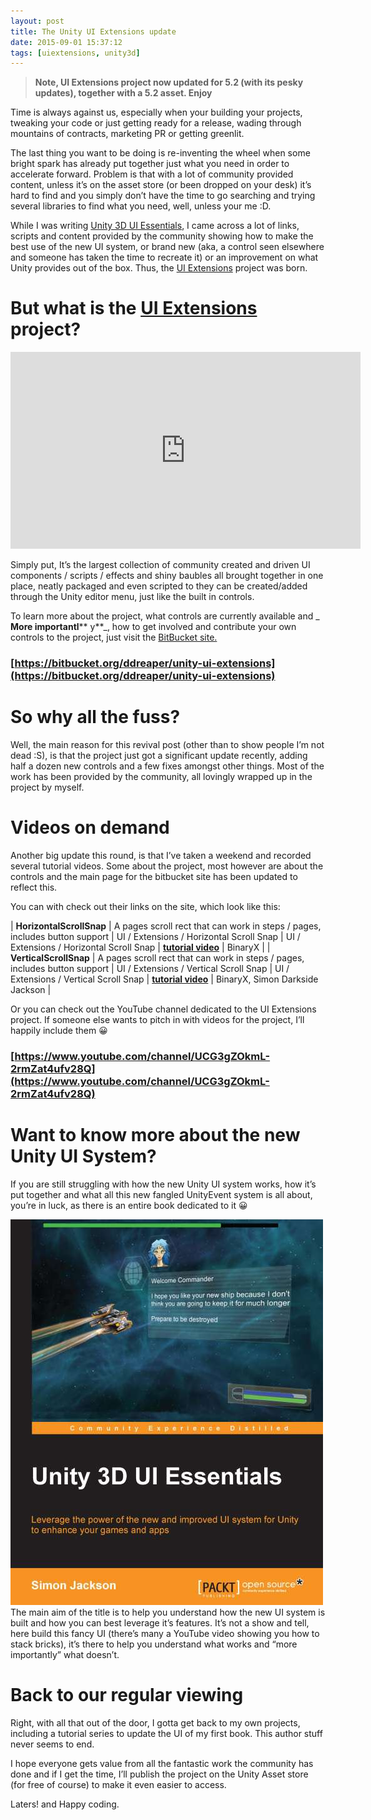 ```yaml
---
layout: post
title: The Unity UI Extensions update
date: 2015-09-01 15:37:12
tags: [uiextensions, unity3d]
---
```


> **Note, UI Extensions project now updated for 5.2 (with its pesky updates), together with a 5.2 asset.  Enjoy**

Time is always against us, especially when your building your projects, tweaking your code or just getting ready for a release, wading through mountains of contracts, marketing PR or getting greenlit.

The last thing you want to be doing is re-inventing the wheel when some bright spark has already put together just what you need in order to accelerate forward. Problem is that with a lot of community provided content, unless it’s on the asset store (or been dropped on your desk) it’s hard to find and you simply don’t have the time to go searching and trying several libraries to find what you need, well, unless your me :D.

While I was writing [Unity 3D UI Essentials](http://darkgenesis.zenithmoon.com/portfolio/unity-3d-ui-essentials/), I came across a lot of links, scripts and content provided by the community showing how to make the best use of the new UI system, or brand new (aka, a control seen elsewhere and someone has taken the time to recreate it) or an improvement on what Unity provides out of the box.  Thus, the [UI Extensions](https://bitbucket.org/ddreaper/unity-ui-extensions) project was born.

# But what is the [UI Extensions](https://bitbucket.org/ddreaper/unity-ui-extensions) project?

<iframe loading="lazy" src="https://www.youtube.com/embed/njoIeE4akq0" width="560" height="315" frameborder="0" allowfullscreen="allowfullscreen"></iframe>

Simply put, It’s the largest collection of community created and driven UI components / scripts / effects and shiny baubles all brought together in one place, neatly packaged and even scripted to they can be created/added through the Unity editor menu, just like the built in controls.

To learn more about the project, what controls are currently available and _ **More importantl**** y**_, how to get involved and contribute your own controls to the project, just visit the [BitBucket site.](https://bitbucket.org/ddreaper/unity-ui-extensions)

### [https://bitbucket.org/ddreaper/unity-ui-extensions](https://bitbucket.org/ddreaper/unity-ui-extensions)

# So why all the fuss?

Well, the main reason for this revival post (other than to show people I’m not dead :S), is that the project just got a significant update recently, adding half a dozen new controls and a few fixes amongst other things.  Most of the work has been provided by the community, all lovingly wrapped up in the project by myself.

# Videos on demand

Another big update this round, is that I’ve taken a weekend and recorded several tutorial videos. Some about the project, most however are about the controls and the main page for the bitbucket site has been updated to reflect this.

You can with check out their links on the site, which look like this:

| **HorizontalScrollSnap** | A pages scroll rect that can work in steps / pages, includes button support | UI / Extensions / Horizontal Scroll Snap | UI / Extensions / Horizontal Scroll Snap | **[tutorial video](https://www.youtube.com/watch?v=KJlIlWHlfMo)** | BinaryX |
| **VerticalScrollSnap** | A pages scroll rect that can work in steps / pages, includes button support | UI / Extensions / Vertical Scroll Snap | UI / Extensions / Vertical Scroll Snap | **[tutorial video](https://www.youtube.com/watch?v=KJlIlWHlfMo)** | BinaryX, Simon Darkside Jackson |

Or you can check out the YouTube channel dedicated to the UI Extensions project.  If someone else wants to pitch in with videos for the project, I’ll happily include them 😀

### [https://www.youtube.com/channel/UCG3gZOkmL-2rmZat4ufv28Q](https://www.youtube.com/channel/UCG3gZOkmL-2rmZat4ufv28Q)

# Want to know more about the new Unity UI System?

If you are still struggling with how the new Unity UI system works, how it’s put together and what all this new fangled UnityEvent system is all about, you’re in luck, as there is an entire book dedicated to it 😀

[![3560_Unity 3D GUI Essentials_0](/assets/img/wordpress/2014/11/3560_Unity-3D-GUI-Essentials_0.jpg)](http://darkgenesis.zenithmoon.com/portfolio/unity-3d-ui-essentials/)The main aim of the title is to help you understand how the new UI system is built and how you can best leverage it’s features.  It’s not a show and tell, here build this fancy UI (there’s many a YouTube video showing you how to stack bricks), it’s there to help you understand what works and “more importantly” what doesn’t.

# Back to our regular viewing

Right, with all that out of the door, I gotta get back to my own projects, including a tutorial series to update the UI of my first book.  This author stuff never seems to end.

I hope everyone gets value from all the fantastic work the community has done and if I get the time, I’ll publish the project on the Unity Asset store (for free of course) to make it even easier to access.

Laters! and Happy coding.

